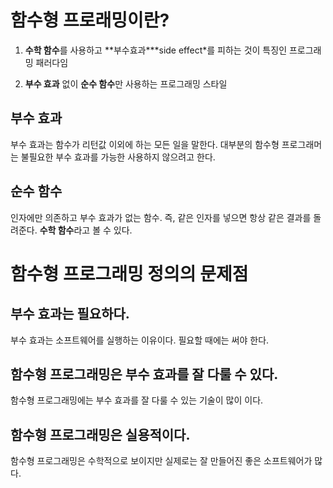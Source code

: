 # 함수형 프로래밍이란?

1. **수학 함수**를 사용하고 **부수효과\***side effect\*를 피하는 것이 특징인 프로그래밍 패러다임

2. **부수 효과** 없이 **순수 함수**만 사용하는 프로그래밍 스타일

## 부수 효과

부수 효과는 함수가 리턴값 이외에 하는 모든 일을 말한다.
대부분의 함수형 프로그래머는 불필요한 부수 효과를 가능한 사용하지 않으려고 한다.

## 순수 함수

인자에만 의존하고 부수 효과가 없는 함수. 즉, 같은 인자를 넣으면 항상 같은 결과를 돌려준다. **수학 함수**라고 볼 수 있다.

# 함수형 프로그래밍 정의의 문제점

## 부수 효과는 필요하다.

부수 효과는 소프트웨어를 실행하는 이유이다. 필요할 때에는 써야 한다.

## 함수형 프로그래밍은 부수 효과를 잘 다룰 수 있다.

함수형 프로그래밍에는 부수 효과를 잘 다룰 수 있는 기술이 많이 이다.

## 함수형 프로그래밍은 실용적이다.

함수형 프로그래밍은 수학적으로 보이지만 실제로는 잘 만들어진 좋은 소프트웨어가 많다.
